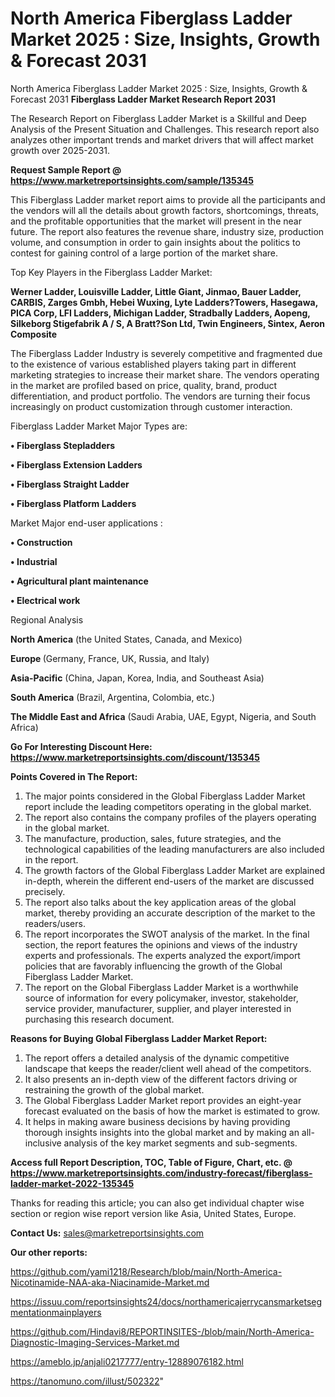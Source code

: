 # North America Fiberglass Ladder Market 2025 : Size, Insights, Growth & Forecast 2031
North America Fiberglass Ladder Market 2025 : Size, Insights, Growth & Forecast 2031
<strong>Fiberglass Ladder Market Research Report 2031</strong>

The Research Report on Fiberglass Ladder Market is a Skillful and Deep Analysis of the Present Situation and Challenges. This research report also analyzes other important trends and market drivers that will affect market growth over 2025-2031.

<strong>Request Sample Report @ <a href=https://www.marketreportsinsights.com/sample/135345>https://www.marketreportsinsights.com/sample/135345</a></strong>

This Fiberglass Ladder market report aims to provide all the participants and the vendors will all the details about growth factors, shortcomings, threats, and the profitable opportunities that the market will present in the near future. The report also features the revenue share, industry size, production volume, and consumption in order to gain insights about the politics to contest for gaining control of a large portion of the market share.

Top Key Players in the Fiberglass Ladder Market:

<strong>Werner Ladder, Louisville Ladder, Little Giant, Jinmao, Bauer Ladder, CARBIS, Zarges Gmbh, Hebei Wuxing, Lyte Ladders?Towers, Hasegawa, PICA Corp, LFI Ladders, Michigan Ladder, Stradbally Ladders, Aopeng, Silkeborg Stigefabrik A / S, A Bratt?Son Ltd, Twin Engineers, Sintex, Aeron Composite</strong>

The Fiberglass Ladder Industry is severely competitive and fragmented due to the existence of various established players taking part in different marketing strategies to increase their market share. The vendors operating in the market are profiled based on price, quality, brand, product differentiation, and product portfolio. The vendors are turning their focus increasingly on product customization through customer interaction.

Fiberglass Ladder Market Major Types are:

<strong>• Fiberglass Stepladders

• Fiberglass Extension Ladders

• Fiberglass Straight Ladder

• Fiberglass Platform Ladders</strong>

Market Major end-user applications :

<strong>• Construction

• Industrial

• Agricultural plant maintenance

• Electrical work</strong>

Regional Analysis

</u><strong><b>North America</b></strong> (the United States, Canada, and Mexico)

<strong><b>Europe </b></strong>(Germany, France, UK, Russia, and Italy)

<strong><b>Asia-Pacific</b></strong> (China, Japan, Korea, India, and Southeast Asia)

<strong><b>South America</b></strong> (Brazil, Argentina, Colombia, etc.)

<strong><b>The Middle East and Africa</b></strong> (Saudi Arabia, UAE, Egypt, Nigeria, and South Africa)

<strong>Go For Interesting Discount Here: <a href=https://www.marketreportsinsights.com/discount/135345>https://www.marketreportsinsights.com/discount/135345</a></strong>

<strong>Points Covered in The Report:</strong>
<ol>
  <li>The major points considered in the Global Fiberglass Ladder Market report include the leading competitors operating in the global market.</li>
  <li>The report also contains the company profiles of the players operating in the global market.</li>
  <li>The manufacture, production, sales, future strategies, and the technological capabilities of the leading manufacturers are also included in the report.</li>
  <li>The growth factors of the Global Fiberglass Ladder Market are explained in-depth, wherein the different end-users of the market are discussed precisely.</li>
  <li>The report also talks about the key application areas of the global market, thereby providing an accurate description of the market to the readers/users.</li>
  <li>The report incorporates the SWOT analysis of the market. In the final section, the report features the opinions and views of the industry experts and professionals. The experts analyzed the export/import policies that are favorably influencing the growth of the Global Fiberglass Ladder Market.</li>
  <li>The report on the Global Fiberglass Ladder Market is a worthwhile source of information for every policymaker, investor, stakeholder, service provider, manufacturer, supplier, and player interested in purchasing this research document.</li>
</ol>
<strong>Reasons for Buying Global Fiberglass Ladder Market Report:</strong>

<ol>
  <li>The report offers a detailed analysis of the dynamic competitive landscape that keeps the reader/client well ahead of the competitors.</li>
  <li>It also presents an in-depth view of the different factors driving or restraining the growth of the global market.</li>
  <li>The Global Fiberglass Ladder Market report provides an eight-year forecast evaluated on the basis of how the market is estimated to grow.</li>
  <li>It helps in making aware business decisions by having providing thorough insights insights into the global market and by making an all-inclusive analysis of the key market segments and sub-segments.</li>
</ol>
<strong>Access full Report Description, TOC, Table of Figure, Chart, etc. @ <a href=https://www.marketreportsinsights.com/industry-forecast/fiberglass-ladder-market-2022-135345>https://www.marketreportsinsights.com/industry-forecast/fiberglass-ladder-market-2022-135345</a></strong>


Thanks for reading this article; you can also get individual chapter wise section or region wise report version like Asia, United States, Europe.

<strong>Contact Us:</strong>
sales@marketreportsinsights.com

<strong>Our other reports:</strong>

<a href=https://github.com/yami1218/Research/blob/main/North-America-Nicotinamide-NAA-aka-Niacinamide-Market.md>https://github.com/yami1218/Research/blob/main/North-America-Nicotinamide-NAA-aka-Niacinamide-Market.md</a>

<a href=https://issuu.com/reportsinsights24/docs/northamericajerrycansmarketsegmentationmainplayers>https://issuu.com/reportsinsights24/docs/northamericajerrycansmarketsegmentationmainplayers</a>

<a href=https://github.com/Hindavi8/REPORTINSITES-/blob/main/North-America-Diagnostic-Imaging-Services-Market.md>https://github.com/Hindavi8/REPORTINSITES-/blob/main/North-America-Diagnostic-Imaging-Services-Market.md</a>

<a href=https://ameblo.jp/anjali0217777/entry-12889076182.html>https://ameblo.jp/anjali0217777/entry-12889076182.html</a>

<a href=https://tanomuno.com/illust/502322>https://tanomuno.com/illust/502322</a>"
